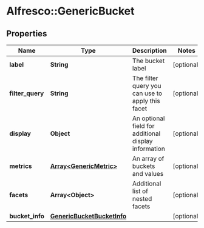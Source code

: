 # Alfresco::GenericBucket

## Properties
Name | Type | Description | Notes
------------ | ------------- | ------------- | -------------
**label** | **String** | The bucket label | [optional] 
**filter_query** | **String** | The filter query you can use to apply this facet | [optional] 
**display** | **Object** | An optional field for additional display information | [optional] 
**metrics** | [**Array&lt;GenericMetric&gt;**](GenericMetric.md) | An array of buckets and values | [optional] 
**facets** | **Array&lt;Object&gt;** | Additional list of nested facets | [optional] 
**bucket_info** | [**GenericBucketBucketInfo**](GenericBucketBucketInfo.md) |  | [optional] 


